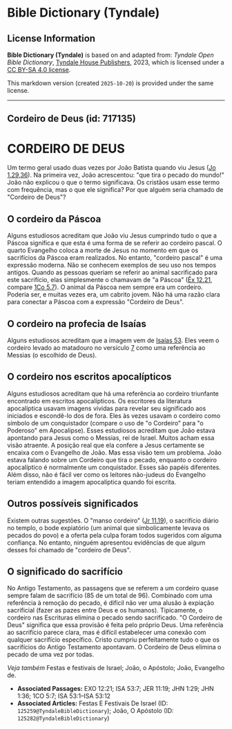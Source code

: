 # Bible Dictionary (Tyndale)

## License Information

**Bible Dictionary (Tyndale)** is based on and adapted from: _Tyndale Open Bible Dictionary_, [Tyndale House Publishers](https://tyndaleopenresources.com/), 2023, which is licensed under a [CC BY-SA 4.0 license](https://creativecommons.org/licenses/by-sa/4.0/legalcode.en).

This markdown version (created `2025-10-20`) is provided under the same license.



--------------------------------

## Cordeiro de Deus (id: 717135)

CORDEIRO DE DEUS
================

Um termo geral usado duas vezes por João Batista quando viu Jesus ([Jo 1\.29,36](https://ref.ly/John1:29,John1:36)). Na primeira vez, João acrescentou: "que tira o pecado do mundo!" João não explicou o que o termo significava. Os cristãos usam esse termo com frequência, mas o que ele significa? Por que alguém seria chamado de "Cordeiro de Deus"?

O cordeiro da Páscoa
--------------------

Alguns estudiosos acreditam que João viu Jesus cumprindo tudo o que a Páscoa significa e que esta é uma forma de se referir ao cordeiro pascal. O quarto Evangelho coloca a morte de Jesus no momento em que os sacrifícios da Páscoa eram realizados. No entanto, "cordeiro pascal" é uma expressão moderna. Não se conhecem exemplos de seu uso nos tempos antigos. Quando as pessoas queriam se referir ao animal sacrificado para este sacrifício, elas simplesmente o chamavam de "a Páscoa" ([Êx 12\.21](https://ref.ly/Exod12:21), compare [1Co 5\.7](https://ref.ly/1Cor5:7)). O animal da Páscoa nem sempre era um cordeiro. Poderia ser, e muitas vezes era, um cabrito jovem. Não há uma razão clara para conectar a Páscoa com a expressão "Cordeiro de Deus".

O cordeiro na profecia de Isaías
--------------------------------

Alguns estudiosos acreditam que a imagem vem de [Isaías 53](https://ref.ly/Isa53:1-Isa53:12). Eles veem o cordeiro levado ao matadouro no versículo [7](https://ref.ly/Isa53:7) como uma referência ao Messias (o escolhido de Deus).

O cordeiro nos escritos apocalípticos
-------------------------------------

Alguns estudiosos acreditam que há uma referência ao cordeiro triunfante encontrado em escritos apocalípticos. Os escritores da literatura apocalíptica usavam imagens vívidas para revelar seu significado aos iniciados e escondê\-lo dos de fora. Eles às vezes usavam o cordeiro como símbolo de um conquistador (compare o uso de "o Cordeiro" para "o Poderoso" em Apocalipse). Esses estudiosos acreditam que João estava apontando para Jesus como o Messias, rei de Israel. Muitos acham essa visão atraente. A posição real que ela confere a Jesus certamente se encaixa com o Evangelho de João. Mas essa visão tem um problema. João estava falando sobre um Cordeiro que tira o pecado, enquanto o cordeiro apocalíptico é normalmente um conquistador. Esses são papéis diferentes. Além disso, não é fácil ver como os leitores não\-judeus do Evangelho teriam entendido a imagem apocalíptica quando foi escrita.

Outros possíveis significados
-----------------------------

Existem outras sugestões. O "manso cordeiro" ([Jr 11\.19](https://ref.ly/Jer11:19)), o sacrifício diário no templo, o bode expiatório (um animal que simbolicamente levava os pecados do povo) e a oferta pela culpa foram todos sugeridos com alguma confiança. No entanto, ninguém apresentou evidências de que algum desses foi chamado de "cordeiro de Deus".

O significado do sacrifício
---------------------------

No Antigo Testamento, as passagens que se referem a um cordeiro quase sempre falam de sacrifício (85 de um total de 96\). Combinado com uma referência à remoção do pecado, é difícil não ver uma alusão à expiação sacrificial (fazer as pazes entre Deus e os humanos). Tipicamente, o cordeiro nas Escrituras elimina o pecado sendo sacrificado. "O Cordeiro de Deus" significa que essa provisão é feita pelo próprio Deus. Uma referência ao sacrifício parece clara, mas é difícil estabelecer uma conexão com qualquer sacrifício específico. Cristo cumpriu perfeitamente tudo o que os sacrifícios do Antigo Testamento apontavam. O Cordeiro de Deus elimina o pecado de uma vez por todas.

*Veja também* Festas e festivais de Israel; João, o Apóstolo; João, Evangelho de.

* **Associated Passages:** EXO 12:21; ISA 53:7; JER 11:19; JHN 1:29; JHN 1:36; 1CO 5:7; ISA 53:1–ISA 53:12
* **Associated Articles:** Festas E Festivais De Israel (ID: `125259@TyndaleBibleDictionary`); João, O Apóstolo (ID: `125282@TyndaleBibleDictionary`)

